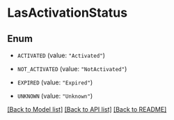 # LasActivationStatus

## Enum


* `ACTIVATED` (value: `"Activated"`)

* `NOT_ACTIVATED` (value: `"NotActivated"`)

* `EXPIRED` (value: `"Expired"`)

* `UNKNOWN` (value: `"Unknown"`)


[[Back to Model list]](../README.md#documentation-for-models) [[Back to API list]](../README.md#documentation-for-api-endpoints) [[Back to README]](../README.md)


